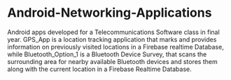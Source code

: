 # Android-Networking-Applications
Android apps developed for a Telecommunications Software class in final year. 
GPS_App is a location tracking application that marks and provides 
information on previously visited locations in a Firebase realtime Database, while Bluetooth_Option_1 is
a Bluetooth Device Survey, that scans the surrounding area for nearby available 
Bluetooth devices and stores them along with the current location in a Firebase Realtime Database.
